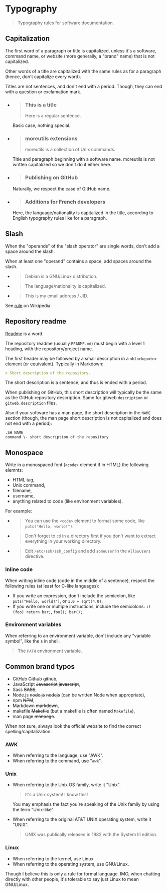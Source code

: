Typography
==========

> Typography rules for software documentation.

Capitalization
--------------

The first word of a paragraph or title is capitalized, unless it's a
software, command name, or website (more generally, a "brand" name) that
is not capitalized.

Other words of a title are capitalized with the same rules as for a
paragraph (hence, don't capitalize every word).

Titles are not sentences, and don't end with a period. Though, they can
end with a question or exclamation mark.

* > ### This is a title
  >
  > Here is a regular sentence.

  Basic case, nothing special.

* > ### moreutils extensions
  >
  > moreutils is a collection of Unix commands.

  Title and paragraph beginning with a software name. moreutils is not
  written capitalized so we don't do it either here.

* > ### Publishing on GitHub

  Naturally, we respect the case of GitHub name.

* > ### Additions for French developers

  Here, the language/nationality is capitalized in the title, according to
  English typography rules like for a paragraph.

Slash
-----

When the "operands" of the "slash operator" are single words, don't add
a space around the slash.

When at least one "operand" contains a space, add spaces around the
slash.

* > Debian is a GNU/Linux distribution.

* > The language/nationality is capitalized.

* > This is my email address / JID.

See [rule](http://en.wikipedia.org/wiki/Slash_(punctuation)#In_English_text)
on Wikipedia.

Repository readme
-----------------

[Readme](http://en.wikipedia.org/wiki/README) is a word.

The repository readme (usually `README.md`) must begin with a level 1
heading, with the repository/project name.

The first header may be followed by a small description in a
`<blockquote>` element (or equivalent). Typically in Markdown:

```md
> Short description of the repository.
```

The short description is a sentence, and thus is ended with a period.

When publishing on GitHub, this short description will typically be the
same as the GitHub repository description. Same for gitweb `description`
or `gitweb.description` files.

Also if your software has a man page, the short description in the
`NAME` section (though, the man page short description is not
capitalized and does not end with a period):

```nroff
.SH NAME
command \- short description of the repository
```

Monospace
---------

Write in a monospaced font (`<code>` element if in HTML) the following
elemnts:

* HTML tag,
* Unix command,
* filename,
* username,
* anything related to code (like environment variables).

For example:

* > You can use the `<code>` element to format some code, like
  > `puts("Hello, world!")`.

* > Don't forget to `cd` in a directory first if you don't want to extract
  > everything in your working directory.

* > Edit `/etc/ssh/ssh_config` and add `someuser` in the `AllowUsers`
  > directive.

### Inline code

When writing inline code (code in the middle of a sentence), respect the
following rules (at least for C-like languages):

* If you write an expression, don't include the semicolon, like
  `puts("Hello, world!")`, or `1.0 + sqrt(4.0)`.
* If you write one or multiple instructions, include the semicolons: `if
  (foo) return bar;`, `foo(); bar();`.

### Environment variables

When referring to an environment variable, don't include any "variable
symbol", like the `$` in shell.

> The `PATH` environment variable.

Common brand typos
------------------

* GitHub <del>Github</del> <del>github</del>,
* JavaScript <del>Javascript</del> <del>javascript</del>,
* Sass <del>SASS</del>,
* Node.js <del>node.js</del> <del>nodejs</del> (can be written Node when
  appropriate),
* npm <del>NPM</del>,
* Markdown <del>markdown</del>,
* makefile <del>Makefile</del> (but a makefile is often named
  `Makefile`),
* man page <del>manpage</del>.

When not sure, always look the official website to find the correct
spelling/capitalization.

### AWK

* When referring to the language, use "AWK".
* When referring to the command, use "`awk`".

### Unix

* When referring to the Unix OS family, write it "Unix".

  > It's a Unix system! I know this!

  You may emphasis the fact you're speaking of the Unix family by using
  the term "Unix-like".

* When referring to the original AT&T UNIX operating system, write it
  "UNIX".

  > UNIX was publically released in 1982 with the System III edition.

### Linux

* When referring to the kernel, use Linux.
* When referring to the operating system, use GNU/Linux.

Though I believe this is only a rule for formal language. IMO, when
chatting directly with other people, it's tolerable to say just Linux to
mean GNU/Linux.
